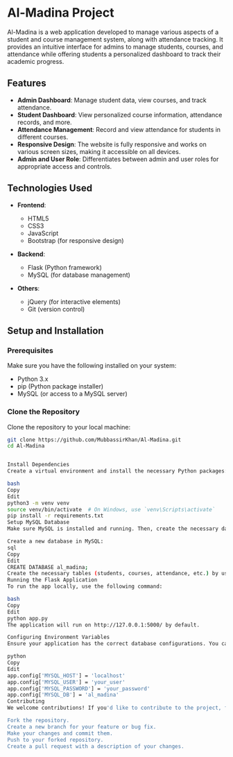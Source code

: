 # Al-Madina Project

Al-Madina is a web application developed to manage various aspects of a student and course management system, along with attendance tracking. It provides an intuitive interface for admins to manage students, courses, and attendance while offering students a personalized dashboard to track their academic progress.

## Features

- **Admin Dashboard**: Manage student data, view courses, and track attendance.
- **Student Dashboard**: View personalized course information, attendance records, and more.
- **Attendance Management**: Record and view attendance for students in different courses.
- **Responsive Design**: The website is fully responsive and works on various screen sizes, making it accessible on all devices.
- **Admin and User Role**: Differentiates between admin and user roles for appropriate access and controls.

## Technologies Used

- **Frontend**:
  - HTML5
  - CSS3
  - JavaScript
  - Bootstrap (for responsive design)
  
- **Backend**:
  - Flask (Python framework)
  - MySQL (for database management)

- **Others**:
  - jQuery (for interactive elements)
  - Git (version control)

## Setup and Installation

### Prerequisites

Make sure you have the following installed on your system:

- Python 3.x
- pip (Python package installer)
- MySQL (or access to a MySQL server)

### Clone the Repository

Clone the repository to your local machine:

```bash
git clone https://github.com/MubbassirKhan/Al-Madina.git
cd Al-Madina


Install Dependencies
Create a virtual environment and install the necessary Python packages:

bash
Copy
Edit
python3 -m venv venv
source venv/bin/activate  # On Windows, use `venv\Scripts\activate`
pip install -r requirements.txt
Setup MySQL Database
Make sure MySQL is installed and running. Then, create the necessary database and tables.

Create a new database in MySQL:
sql
Copy
Edit
CREATE DATABASE al_madina;
Create the necessary tables (students, courses, attendance, etc.) by using the SQL schema provided in the project or from the application logic.
Running the Flask Application
To run the app locally, use the following command:

bash
Copy
Edit
python app.py
The application will run on http://127.0.0.1:5000/ by default.

Configuring Environment Variables
Ensure your application has the correct database configurations. You can use a .env file or configure the settings directly in your Flask app, like so:

python
Copy
Edit
app.config['MYSQL_HOST'] = 'localhost'
app.config['MYSQL_USER'] = 'your_user'
app.config['MYSQL_PASSWORD'] = 'your_password'
app.config['MYSQL_DB'] = 'al_madina'
Contributing
We welcome contributions! If you'd like to contribute to the project, feel free to fork the repository, make changes, and create a pull request.

Fork the repository.
Create a new branch for your feature or bug fix.
Make your changes and commit them.
Push to your forked repository.
Create a pull request with a description of your changes.
